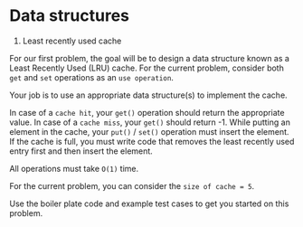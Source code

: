 # Data structures

1. Least recently used cache

For our first problem, the goal will be to design a data structure known as a Least Recently Used (LRU) cache. For the current problem, consider both ```get``` and ```set``` operations as an ```use operation```.

Your job is to use an appropriate data structure(s) to implement the cache.

In case of a ```cache hit```, your ```get()``` operation should return the appropriate value.
In case of a ```cache miss```, your ```get()``` should return -1.
While putting an element in the cache, your ```put()``` / ```set()``` operation must insert the element. If the cache is full, you must write code that removes the least recently used entry first and then insert the element.

All operations must take ```O(1)``` time.

For the current problem, you can consider the ```size of cache = 5```.

Use the boiler plate code and example test cases to get you started on this problem.